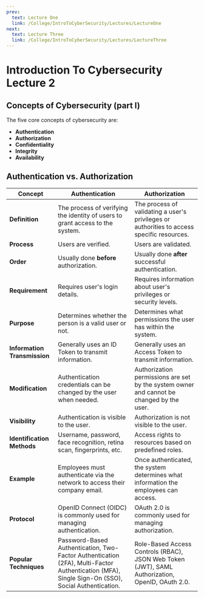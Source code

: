 ```yaml
---
prev:
  text: Lecture One
  link: /College/IntroToCyberSecurity/Lectures/LectureOne
next:
  text: Lecture Three
  link: /College/IntroToCyberSecurity/Lectures/LectureThree
---
```


# Introduction To Cybersecurity Lecture 2

## Concepts of Cybersecurity (part I)

The five core concepts of cybersecurity are:

- **Authentication**
- **Authorization**
- **Confidentiality**
- **Integrity**
- **Availability**

## Authentication vs. Authorization

| **Concept**                  | **Authentication**                                                                                                                              | **Authorization**                                                                               |
| ---------------------------- | ----------------------------------------------------------------------------------------------------------------------------------------------- | ----------------------------------------------------------------------------------------------- |
| **Definition**               | The process of verifying the identity of users to grant access to the system.                                                                   | The process of validating a user's privileges or authorities to access specific resources.      |
| **Process**                  | Users are verified.                                                                                                                             | Users are validated.                                                                            |
| **Order**                    | Usually done **before** authorization.                                                                                                          | Usually done **after** successful authentication.                                               |
| **Requirement**              | Requires user's login details.                                                                                                                  | Requires information about user's privileges or security levels.                                |
| **Purpose**                  | Determines whether the person is a valid user or not.                                                                                           | Determines what permissions the user has within the system.                                     |
| **Information Transmission** | Generally uses an ID Token to transmit information.                                                                                             | Generally uses an Access Token to transmit information.                                         |
| **Modification**             | Authentication credentials can be changed by the user when needed.                                                                              | Authorization permissions are set by the system owner and cannot be changed by the user.        |
| **Visibility**               | Authentication is visible to the user.                                                                                                          | Authorization is not visible to the user.                                                       |
| **Identification Methods**   | Username, password, face recognition, retina scan, fingerprints, etc.                                                                           | Access rights to resources based on predefined roles.                                           |
| **Example**                  | Employees must authenticate via the network to access their company email.                                                                      | Once authenticated, the system determines what information the employees can access.            |
| **Protocol**                 | OpenID Connect (OIDC) is commonly used for managing authentication.                                                                             | OAuth 2.0 is commonly used for managing authorization.                                          |
| **Popular Techniques**       | Password-Based Authentication, Two-Factor Authentication (2FA), Multi-Factor Authentication (MFA), Single Sign-On (SSO), Social Authentication. | Role-Based Access Controls (RBAC), JSON Web Token (JWT), SAML Authorization, OpenID, OAuth 2.0. |
